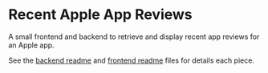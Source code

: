 # Recent Apple App Reviews #

A small frontend and backend to retrieve and display recent app reviews for an Apple app.

See the [backend readme](backend/readme.md) and [frontend readme](frontend/README.md) files for details each piece.
